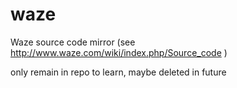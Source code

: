 waze
====

Waze source code mirror (see http://www.waze.com/wiki/index.php/Source_code )

only remain in repo to learn, maybe deleted in future
